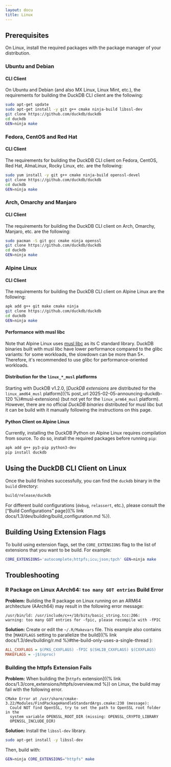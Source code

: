 ```yaml
---
layout: docu
title: Linux
---
```


## Prerequisites

On Linux, install the required packages with the package manager of your distribution.

### Ubuntu and Debian

#### CLI Client

On Ubuntu and Debian (and also MX Linux, Linux Mint, etc.), the requirements for building the DuckDB CLI client are the following:

```bash
sudo apt-get update
sudo apt-get install -y git g++ cmake ninja-build libssl-dev
git clone https://github.com/duckdb/duckdb
cd duckdb
GEN=ninja make
```

### Fedora, CentOS and Red Hat

#### CLI Client

The requirements for building the DuckDB CLI client on Fedora, CentOS, Red Hat, AlmaLinux, Rocky Linux, etc. are the following:

```bash
sudo yum install -y git g++ cmake ninja-build openssl-devel
git clone https://github.com/duckdb/duckdb
cd duckdb
GEN=ninja make
```

### Arch, Omarchy and Manjaro

#### CLI Client

The requirements for building the DuckDB CLI client on Arch, Omarchy, Manjaro, etc. are the following:

```bash
sudo pacman -S git gcc cmake ninja openssl
git clone https://github.com/duckdb/duckdb
cd duckdb
GEN=ninja make
```

### Alpine Linux

#### CLI Client

The requirements for building the DuckDB CLI client on Alpine Linux are the following:

```bash
apk add g++ git make cmake ninja
git clone https://github.com/duckdb/duckdb
cd duckdb
GEN=ninja make
```

#### Performance with musl libc

Note that Alpine Linux uses [musl libc](https://musl.libc.org/) as its C standard library.
DuckDB binaries built with musl libc have lower performance compared to the glibc variants: for some workloads, the slowdown can be more than 5×.
Therefore, it's recommended to use glibc for performance-oriented workloads.

#### Distribution for the `linux_*_musl` platforms

Starting with DuckDB v1.2.0, [_DuckDB extensions_ are distributed for the `linux_amd64_musl` platform]({% post_url 2025-02-05-announcing-duckdb-120 %}#musl-extensions) (but not yet for the `linux_arm64_musl` platform).
However, there are no official _DuckDB binaries_ distributed for musl libc but it can be build with it manually following the instructions on this page.

#### Python Client on Alpine Linux

Currently, installing the DuckDB Python on Alpine Linux requires compilation from source.
To do so, install the required packages before running `pip`:

```bash
apk add g++ py3-pip python3-dev
pip install duckdb
```

## Using the DuckDB CLI Client on Linux

Once the build finishes successfully, you can find the `duckdb` binary in the `build` directory:

```bash
build/release/duckdb
```

For different build configurations (`debug`, `relassert`, etc.), please consult the [“Build Configurations” page]({% link docs/1.3/dev/building/build_configuration.md %}).

## Building Using Extension Flags

To build using extension flags, set the `CORE_EXTENSIONS` flag to the list of extensions that you want to be build. For example:

```bash
CORE_EXTENSIONS='autocomplete;httpfs;icu;json;tpch' GEN=ninja make
```

## Troubleshooting

### R Package on Linux AArch64: `too many GOT entries` Build Error

**Problem:**
Building the R package on Linux running on an ARM64 architecture (AArch64) may result in the following error message:

```console
/usr/bin/ld: /usr/include/c++/10/bits/basic_string.tcc:206:
warning: too many GOT entries for -fpic, please recompile with -fPIC
```

**Solution:**
Create or edit the `~/.R/Makevars` file. This example also contains the [`MAKEFLAGS` setting to parallelize the build]({% link docs/1.3/dev/building/r.md %}#the-build-only-uses-a-single-thread ):

```ini
ALL_CXXFLAGS = $(PKG_CXXFLAGS) -fPIC $(SHLIB_CXXFLAGS) $(CXXFLAGS)
MAKEFLAGS = -j$(nproc)
```

### Building the httpfs Extension Fails

**Problem:**
When building the [`httpfs` extension]({% link docs/1.3/core_extensions/httpfs/overview.md %}) on Linux, the build may fail with the following error.

```console
CMake Error at /usr/share/cmake-3.22/Modules/FindPackageHandleStandardArgs.cmake:230 (message):
  Could NOT find OpenSSL, try to set the path to OpenSSL root folder in the
  system variable OPENSSL_ROOT_DIR (missing: OPENSSL_CRYPTO_LIBRARY
  OPENSSL_INCLUDE_DIR)
```

**Solution:**
Install the `libssl-dev` library.

```bash
sudo apt-get install -y libssl-dev
```

Then, build with:

```bash
GEN=ninja CORE_EXTENSIONS="httpfs" make
```
